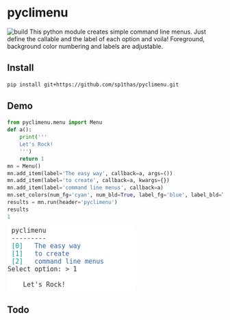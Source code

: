 # pyclimenu
![build](https://travis-ci.org/sp1thas/pyclimenu.svg?branch=master)
This python module creates simple command line menus. Just define the callable and the label of each option and voila!
Foreground, background color numbering and labels are adjustable.

## Install
```bash
pip install git+https://github.com/sp1thas/pyclimenu.git
```

## Demo
```python
from pyclimenu.menu import Menu
def a():
    print('''
    Let's Rock!
    ''')
    return 1
mn = Menu()
mn.add_item(label='The easy way', callback=a, args=())
mn.add_item(label='to create', callback=a, kwargs={})
mn.add_item(label='command line menus', callback=a)
mn.set_colors(num_fg='cyan', num_bld=True, label_fg='blue', label_bld=True)
results = mn.run(header='pyclimenu')
results
1
```
![](imgs/display.png)

## Todo
